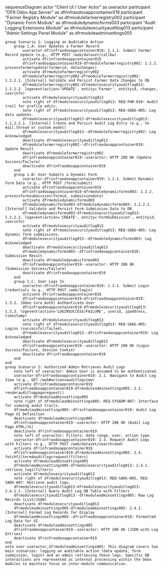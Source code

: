 sequenceDiagram
    actor "Client UI / User Actor" as useractor
    participant "DFR Odoo App Server" as dfrinfraodooappcontainer019
    participant "Farmer Registry Module" as dfrmodulefarmerregistry002
    participant "Dynamic Form Module" as dfrmoduledynamicforms003
    participant "Audit Logging Extensions Module" as dfrmodulesecurityauditlog013
    participant "Admin Settings Panel Module" as dfrmoduleadminsettings005

    group Scenario 1: Logging an Auditable Action
        group 1.A: User Updates a Farmer Record
            useractor-dfrinfraodooappcontainer019: 1.1.1. Submit Farmer Record Update (e.g., HTTP POST /web/dataset/callkw)
            activate dfrinfraodooappcontainer019
            dfrinfraodooappcontainer019-dfrmodulefarmerregistry002: 1.1.2. processfarmerupdate(farmerid, datachanges)
            activate dfrmodulefarmerregistry002
            dfrmodulefarmerregistry002-dfrmodulefarmerregistry002: 1.1.2.1. [Internal] Validate and Persist Farmer Data Changes to DB
            dfrmodulefarmerregistry002-dfrmodulesecurityauditlog013: 1.1.2.2. logevent(action='UPDATE', entity='Farmer', entityid, changes, userinfo)
            activate dfrmodulesecurityauditlog013
            note right of dfrmodulesecurityauditlog013: REQ-FHR-010: Audit trail for profile edits.
            note right of dfrmodulesecurityauditlog013: REQ-SADG-005: Log data updates.
            dfrmodulesecurityauditlog013-dfrmodulesecurityauditlog013: 1.1.2.2.1. [Internal] Create and Persist Audit Log Entry (e.g., to mail.thread or custom model)
            dfrmodulesecurityauditlog013--dfrmodulefarmerregistry002: Log Acknowledged
            deactivate dfrmodulesecurityauditlog013
            dfrmodulefarmerregistry002--dfrinfraodooappcontainer019: Update Result
            deactivate dfrmodulefarmerregistry002
            dfrinfraodooappcontainer019--useractor: HTTP 200 OK (Update Success/Failure)
            deactivate dfrinfraodooappcontainer019
        end
        group 1.B: User Submits a Dynamic Form
            useractor-dfrinfraodooappcontainer019: 1.2.1. Submit Dynamic Form Data (e.g., HTTP POST /form/submit)
            activate dfrinfraodooappcontainer019
            dfrinfraodooappcontainer019-dfrmoduledynamicforms003: 1.2.2. processformsubmission(formid, submissiondata)
            activate dfrmoduledynamicforms003
            dfrmoduledynamicforms003-dfrmoduledynamicforms003: 1.2.2.1. [Internal] Validate and Persist Form Submission Data to DB
            dfrmoduledynamicforms003-dfrmodulesecurityauditlog013: 1.2.2.2. logevent(action='CREATE', entity='FormSubmission', entityid, userinfo)
            activate dfrmodulesecurityauditlog013
            note right of dfrmodulesecurityauditlog013: REQ-SADG-005: Log dynamic form submissions.
            dfrmodulesecurityauditlog013--dfrmoduledynamicforms003: Log Acknowledged
            deactivate dfrmodulesecurityauditlog013
            dfrmoduledynamicforms003--dfrinfraodooappcontainer019: Submission Result
            deactivate dfrmoduledynamicforms003
            dfrinfraodooappcontainer019--useractor: HTTP 200 OK (Submission Success/Failure)
            deactivate dfrinfraodooappcontainer019
        end
        group 1.C: User Logs In
            useractor-dfrinfraodooappcontainer019: 1.3.1. Submit Login Credentials (e.g., HTTP POST /web/login)
            activate dfrinfraodooappcontainer019
            dfrinfraodooappcontainer019-dfrinfraodooappcontainer019: 1.3.2. [Odoo Core Auth] Authenticate User
            dfrinfraodooappcontainer019-dfrmodulesecurityauditlog013: 1.3.3. logevent(action='LOGINSUCCESS/FAILURE', userid, ipaddress, timestamp)
            activate dfrmodulesecurityauditlog013
            note right of dfrmodulesecurityauditlog013: REQ-SADG-005: Logins (successful/failed).
            dfrmodulesecurityauditlog013--dfrinfraodooappcontainer019: Log Acknowledged
            deactivate dfrmodulesecurityauditlog013
            dfrinfraodooappcontainer019--useractor: HTTP 200 OK (Login Success/Failure, Session Cookie)
            deactivate dfrinfraodooappcontainer019
        end
    end
    group Scenario 2: Authorized Admin Retrieves Audit Logs
        note left of useractor: Admin User is assumed to be authenticated.
        useractor-dfrinfraodooappcontainer019: 2.1. Navigate to Audit Log View (e.g., GET /web#action=auditlogview)
        activate dfrinfraodooappcontainer019
        dfrinfraodooappcontainer019-dfrmoduleadminsettings005: 2.2. renderauditlogpagerequest()
        activate dfrmoduleadminsettings005
        note right of dfrmoduleadminsettings005: REQ-SYSADM-007: Interface for viewing audit trails.
        dfrmoduleadminsettings005--dfrinfraodooappcontainer019: Audit Log Page UI Definition
        deactivate dfrmoduleadminsettings005
        dfrinfraodooappcontainer019--useractor: HTTP 200 OK (Audit Log Page HTML/JS)
        deactivate dfrinfraodooappcontainer019
        note left of useractor: Filters: date range, user, action type.
        useractor-dfrinfraodooappcontainer019: 2.3. Request Audit Logs with Filters (e.g., HTTP POST /web/dataset/searchread)
        activate dfrinfraodooappcontainer019
        dfrinfraodooappcontainer019-dfrmoduleadminsettings005: 2.4. fetchfilteredauditlogsrequest(filters)
        activate dfrmoduleadminsettings005
        dfrmoduleadminsettings005-dfrmodulesecurityauditlog013: 2.4.1. retrieve_logs(filters)
        activate dfrmodulesecurityauditlog013
        note right of dfrmodulesecurityauditlog013: REQ-SADG-005, REQ-SADG-007: Retrieve audit logs.
        dfrmodulesecurityauditlog013-dfrmodulesecurityauditlog013: 2.4.1.1. [Internal] Query Audit Log DB Table with Filters
        dfrmodulesecurityauditlog013--dfrmoduleadminsettings005: Raw Log Records (List/JSON)
        deactivate dfrmodulesecurityauditlog013
        dfrmoduleadminsettings005-dfrmoduleadminsettings005: 2.4.2. [Internal] Format Log Records for Display
        dfrmoduleadminsettings005--dfrinfraodooappcontainer019: Formatted Log Data for UI
        deactivate dfrmoduleadminsettings005
        dfrinfraodooappcontainer019--useractor: HTTP 200 OK (JSON with Log Entries)
        deactivate dfrinfraodooappcontainer019
    end
    note over useractor,dfrmoduleadminsettings005: This diagram covers two main scenarios: logging an auditable action (data update, form submission, login) and an admin retrieving these logs. Specific DB interactions are represented as internal processing within the Odoo modules to maintain focus on inter-module communication.